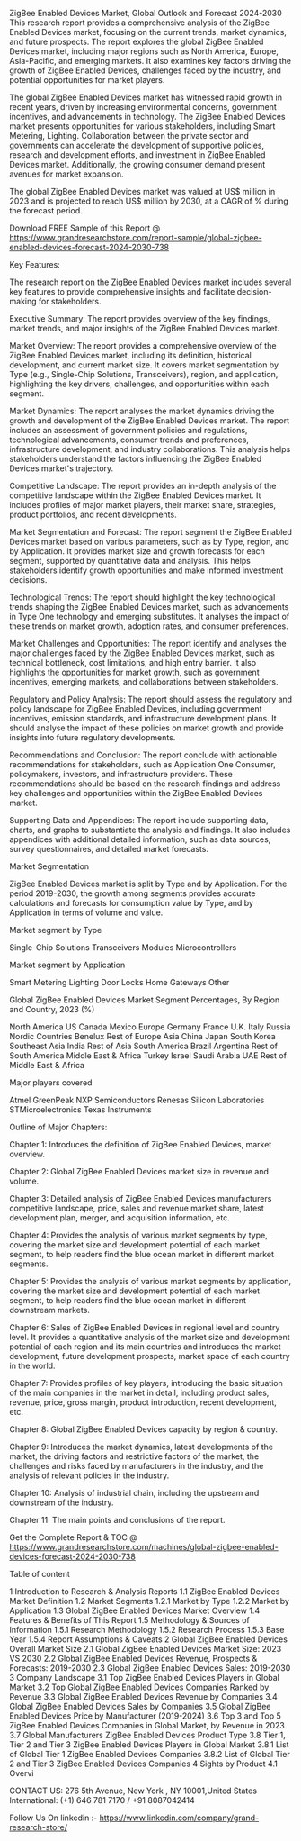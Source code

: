 ZigBee Enabled Devices Market, Global Outlook and Forecast 2024-2030
This research report provides a comprehensive analysis of the ZigBee Enabled Devices market, focusing on the current trends, market dynamics, and future prospects. The report explores the global ZigBee Enabled Devices market, including major regions such as North America, Europe, Asia-Pacific, and emerging markets. It also examines key factors driving the growth of ZigBee Enabled Devices, challenges faced by the industry, and potential opportunities for market players.

The global ZigBee Enabled Devices market has witnessed rapid growth in recent years, driven by increasing environmental concerns, government incentives, and advancements in technology. The ZigBee Enabled Devices market presents opportunities for various stakeholders, including Smart Metering, Lighting. Collaboration between the private sector and governments can accelerate the development of supportive policies, research and development efforts, and investment in ZigBee Enabled Devices market. Additionally, the growing consumer demand present avenues for market expansion.

The global ZigBee Enabled Devices market was valued at US$ million in 2023 and is projected to reach US$ million by 2030, at a CAGR of % during the forecast period.

Download FREE Sample of this Report @ https://www.grandresearchstore.com/report-sample/global-zigbee-enabled-devices-forecast-2024-2030-738


Key Features:

The research report on the ZigBee Enabled Devices market includes several key features to provide comprehensive insights and facilitate decision-making for stakeholders.

Executive Summary: The report provides overview of the key findings, market trends, and major insights of the ZigBee Enabled Devices market.

Market Overview: The report provides a comprehensive overview of the ZigBee Enabled Devices market, including its definition, historical development, and current market size. It covers market segmentation by Type (e.g., Single-Chip Solutions, Transceivers), region, and application, highlighting the key drivers, challenges, and opportunities within each segment.

Market Dynamics: The report analyses the market dynamics driving the growth and development of the ZigBee Enabled Devices market. The report includes an assessment of government policies and regulations, technological advancements, consumer trends and preferences, infrastructure development, and industry collaborations. This analysis helps stakeholders understand the factors influencing the ZigBee Enabled Devices market's trajectory.

Competitive Landscape: The report provides an in-depth analysis of the competitive landscape within the ZigBee Enabled Devices market. It includes profiles of major market players, their market share, strategies, product portfolios, and recent developments.

Market Segmentation and Forecast: The report segment the ZigBee Enabled Devices market based on various parameters, such as by Type, region, and by Application. It provides market size and growth forecasts for each segment, supported by quantitative data and analysis. This helps stakeholders identify growth opportunities and make informed investment decisions.

Technological Trends: The report should highlight the key technological trends shaping the ZigBee Enabled Devices market, such as advancements in Type One technology and emerging substitutes. It analyses the impact of these trends on market growth, adoption rates, and consumer preferences.

Market Challenges and Opportunities: The report identify and analyses the major challenges faced by the ZigBee Enabled Devices market, such as technical bottleneck, cost limitations, and high entry barrier. It also highlights the opportunities for market growth, such as government incentives, emerging markets, and collaborations between stakeholders.

Regulatory and Policy Analysis: The report should assess the regulatory and policy landscape for ZigBee Enabled Devices, including government incentives, emission standards, and infrastructure development plans. It should analyse the impact of these policies on market growth and provide insights into future regulatory developments.

Recommendations and Conclusion: The report conclude with actionable recommendations for stakeholders, such as Application One Consumer, policymakers, investors, and infrastructure providers. These recommendations should be based on the research findings and address key challenges and opportunities within the ZigBee Enabled Devices market.

Supporting Data and Appendices: The report include supporting data, charts, and graphs to substantiate the analysis and findings. It also includes appendices with additional detailed information, such as data sources, survey questionnaires, and detailed market forecasts.

Market Segmentation

ZigBee Enabled Devices market is split by Type and by Application. For the period 2019-2030, the growth among segments provides accurate calculations and forecasts for consumption value by Type, and by Application in terms of volume and value.



Market segment by Type



Single-Chip Solutions
Transceivers
Modules
Microcontrollers


Market segment by Application



Smart Metering
Lighting
Door Locks
Home Gateways
Other


Global ZigBee Enabled Devices Market Segment Percentages, By Region and Country, 2023 (%)



North America
US
Canada
Mexico
Europe
Germany
France
U.K.
Italy
Russia
Nordic Countries
Benelux
Rest of Europe
Asia
China
Japan
South Korea
Southeast Asia
India
Rest of Asia
South America
Brazil
Argentina
Rest of South America
Middle East & Africa
Turkey
Israel
Saudi Arabia
UAE
Rest of Middle East & Africa


Major players covered



Atmel
GreenPeak
NXP Semiconductors
Renesas
Silicon Laboratories
STMicroelectronics
Texas Instruments


Outline of Major Chapters:

Chapter 1: Introduces the definition of ZigBee Enabled Devices, market overview.

Chapter 2: Global ZigBee Enabled Devices market size in revenue and volume.

Chapter 3: Detailed analysis of ZigBee Enabled Devices manufacturers competitive landscape, price, sales and revenue market share, latest development plan, merger, and acquisition information, etc.

Chapter 4: Provides the analysis of various market segments by type, covering the market size and development potential of each market segment, to help readers find the blue ocean market in different market segments.

Chapter 5: Provides the analysis of various market segments by application, covering the market size and development potential of each market segment, to help readers find the blue ocean market in different downstream markets.

Chapter 6: Sales of ZigBee Enabled Devices in regional level and country level. It provides a quantitative analysis of the market size and development potential of each region and its main countries and introduces the market development, future development prospects, market space of each country in the world.

Chapter 7: Provides profiles of key players, introducing the basic situation of the main companies in the market in detail, including product sales, revenue, price, gross margin, product introduction, recent development, etc.

Chapter 8: Global ZigBee Enabled Devices capacity by region & country.

Chapter 9: Introduces the market dynamics, latest developments of the market, the driving factors and restrictive factors of the market, the challenges and risks faced by manufacturers in the industry, and the analysis of relevant policies in the industry.

Chapter 10: Analysis of industrial chain, including the upstream and downstream of the industry.

Chapter 11: The main points and conclusions of the report.

Get the Complete Report & TOC @ https://www.grandresearchstore.com/machines/global-zigbee-enabled-devices-forecast-2024-2030-738

Table of content

1 Introduction to Research & Analysis Reports
1.1 ZigBee Enabled Devices Market Definition
1.2 Market Segments
1.2.1 Market by Type
1.2.2 Market by Application
1.3 Global ZigBee Enabled Devices Market Overview
1.4 Features & Benefits of This Report
1.5 Methodology & Sources of Information
1.5.1 Research Methodology
1.5.2 Research Process
1.5.3 Base Year
1.5.4 Report Assumptions & Caveats
2 Global ZigBee Enabled Devices Overall Market Size
2.1 Global ZigBee Enabled Devices Market Size: 2023 VS 2030
2.2 Global ZigBee Enabled Devices Revenue, Prospects & Forecasts: 2019-2030
2.3 Global ZigBee Enabled Devices Sales: 2019-2030
3 Company Landscape
3.1 Top ZigBee Enabled Devices Players in Global Market
3.2 Top Global ZigBee Enabled Devices Companies Ranked by Revenue
3.3 Global ZigBee Enabled Devices Revenue by Companies
3.4 Global ZigBee Enabled Devices Sales by Companies
3.5 Global ZigBee Enabled Devices Price by Manufacturer (2019-2024)
3.6 Top 3 and Top 5 ZigBee Enabled Devices Companies in Global Market, by Revenue in 2023
3.7 Global Manufacturers ZigBee Enabled Devices Product Type
3.8 Tier 1, Tier 2 and Tier 3 ZigBee Enabled Devices Players in Global Market
3.8.1 List of Global Tier 1 ZigBee Enabled Devices Companies
3.8.2 List of Global Tier 2 and Tier 3 ZigBee Enabled Devices Companies
4 Sights by Product
4.1 Overvi

CONTACT US:
276 5th Avenue, New York , NY 10001,United States
International: (+1) 646 781 7170 / +91 8087042414

Follow Us On linkedin :- https://www.linkedin.com/company/grand-research-store/
